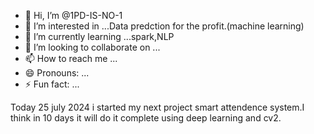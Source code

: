 - 👋 Hi, I’m @1PD-IS-NO-1
- 👀 I’m interested in ...Data predction for the profit.(machine learning)
- 🌱 I’m currently learning ...spark,NLP
- 💞️ I’m looking to collaborate on ...
- 📫 How to reach me ...
- 😄 Pronouns: ...
- ⚡ Fun fact: ...

<!---
1PD-IS-NO-1/1PD-IS-NO-1 is a ✨ special ✨ repository because its `README.md` (this file) appears on your GitHub profile.
You can click the Preview link to take a look at your changes.
--->
Today 25 july 2024 i started my next project smart attendence system.I think in 10 days it will do it complete using deep learning and cv2.
